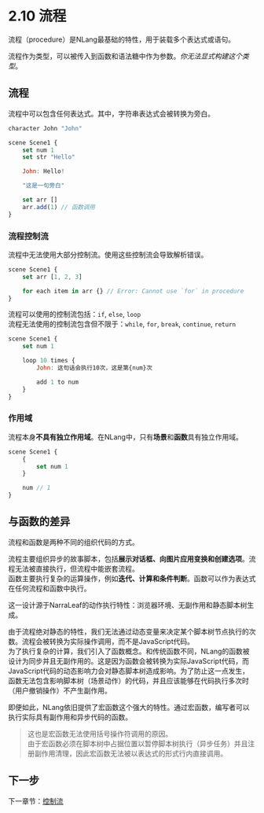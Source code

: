 # 2.10 流程

流程（procedure）是NLang最基础的特性，用于装载多个表达式或语句。

流程作为类型，可以被传入到函数和语法糖中作为参数。_你无法显式构建这个类型_。

## 流程

流程中可以包含任何表达式。其中，字符串表达式会被转换为旁白。

```javascript
character John "John"

scene Scene1 {
    set num 1
    set str "Hello"

    John: Hello!

    "这是一句旁白"

    set arr []
    arr.add(1) // 函数调用
}
```

### 流程控制流

流程中无法使用大部分控制流。使用这些控制流会导致解析错误。

```javascript
scene Scene1 {
    set arr [1, 2, 3]

    for each item in arr {} // Error: Cannot use `for` in procedure
}
```

流程可以使用的控制流包括：`if`, `else`, `loop`  
流程无法使用的控制流包含但不限于：`while`, `for`, `break`, `continue`, `return`

```javascript
scene Scene1 {
    set num 1

    loop 10 times {
        John: 这句话会执行10次，这是第{num}次

        add 1 to num
    }
}
```

### 作用域

流程本身**不具有独立作用域**。在NLang中，只有**场景**和**函数**具有独立作用域。

```javascript
scene Scene1 {
    {
        set num 1
    }

    num // 1
}
```

## 与函数的差异

流程和函数是两种不同的组织代码的方式。

流程主要组织异步的故事脚本，包括**展示对话框、向图片应用变换和创建选项**。流程无法被直接执行，但流程中能嵌套流程。  
函数主要执行复杂的运算操作，例如**迭代、计算和条件判断**。函数可以作为表达式在任何流程和函数中执行。

这一设计源于NarraLeaf的动作执行特性：浏览器环境、无副作用和静态脚本树生成。

由于流程绝对静态的特性，我们无法通过动态变量来决定某个脚本树节点执行的次数。流程会被转换为实际操作调用，而不是JavaScript代码。  
为了执行复杂的计算，我们引入了函数概念。和传统函数不同，NLang的函数被设计为同步并且无副作用的。这是因为函数会被转换为实际JavaScript代码，而JavaScript代码的动态影响力会对静态脚本树造成影响。为了防止这一点发生，函数无法包含影响脚本树（场景动作）的代码，并且应该能够在代码执行多次时（用户撤销操作）不产生副作用。

即便如此，NLang依旧提供了宏函数这个强大的特性。通过宏函数，编写者可以执行实际具有副作用和异步代码的函数。

> 这也是宏函数无法使用括号操作符调用的原因。  
> 由于宏函数必须在脚本树中占据位置以暂停脚本树执行（异步任务）并且注册副作用清理，因此宏函数无法被以表达式的形式行内直接调用。

## 下一步

下一章节：[控制流](./11.%20控制流.md)

